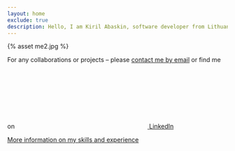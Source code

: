 ```yaml
---
layout: home
exclude: true
description: Hello, I am Kiril Abaskin, software developer from Lithuania, Vilnius
---
```


<div class="about">
  <div class="image">
  {% asset me2.jpg %}
  </div>
</div>

<p>
For any collaborations or projects – please <a href="mailto:kiril.abashkin@gmail.com">contact me by email</a> or find me on
<a href="https://www.linkedin.com/in/kirilab/"><svg class="svg-icon"><use xlink:href="{{ '/assets/minima-social-icons.svg#linkedin' | relative_url }}"></use></svg> <span class="username">LinkedIn</span></a>

</p>

<p>
  <a href="/about">More information on my skills and experience</a>
</p>
